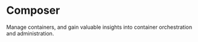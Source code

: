 # Composer
Manage containers, and gain valuable insights into container orchestration and administration.
